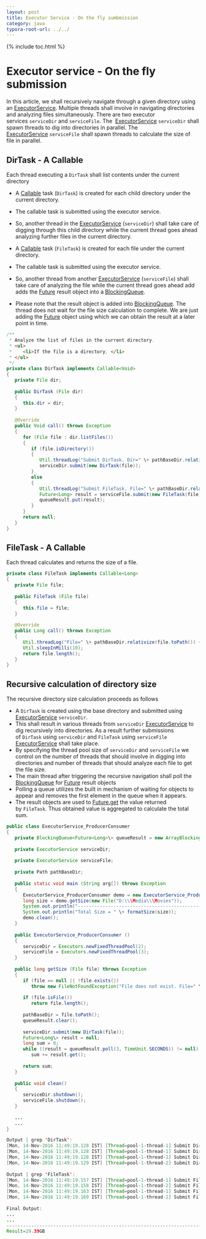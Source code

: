 ```yaml
---
layout: post
title: Executor Service - On the fly sumbmission  
category: java
typora-root-url: ../../
---
```


{% include toc.html %}

# Executor service - On the fly submission  

  

In this article, we shall recursively navigate through a given directory using an [ExecutorService](https://docs.oracle.com/javase/8/docs/api/java/util/concurrent/ExecutorService.html). Multiple threads shall involve in navigating directories and analyzing files simultaneously. There are two executor services `serviceDir` and `serviceFile`. The  [ExecutorService](https://docs.oracle.com/javase/8/docs/api/java/util/concurrent/ExecutorService.html) `serviceDir` shall spawn threads to dig into directories in parallel. The [ExecutorService](https://docs.oracle.com/javase/8/docs/api/java/util/concurrent/ExecutorService.html) `serviceFile` shall spawn threads to calculate the size of file in parallel.

## DirTask - A Callable<Void>  

Each thread executing a `DirTask` shall list contents under the current directory  

*   A [Callable](https://docs.oracle.com/javase/8/docs/api/java/util/concurrent/Callable.html) task (`DirTask`) is created for each child directory under the current directory.  

*   The callable task is submitted using the executor service.
*   So, another thread in the [ExecutorService](https://docs.oracle.com/javase/8/docs/api/java/util/concurrent/ExecutorService.html) (`serviceDir`) shall take care of digging through this child directory while the current thread goes ahead analyzing further files in the current directory.  

*   A [Callable](https://docs.oracle.com/javase/8/docs/api/java/util/concurrent/Callable.html) task (`FileTask`) is created for each file under the current directory.  

*   The callable task is submitted using the executor service.
*   So, another thread from another [ExecutorService](https://docs.oracle.com/javase/8/docs/api/java/util/concurrent/ExecutorService.html) (`serviceFile`) shall take care of analyzing the file while the current thread goes ahead add adds the [Future](https://docs.oracle.com/javase/8/docs/api/java/util/concurrent/Future.html) result object into a [BlockingQueue](https://docs.oracle.com/javase/8/docs/api/java/util/concurrent/BlockingQueue.html).
*   Please note that the result object is added into [BlockingQueue](https://docs.oracle.com/javase/8/docs/api/java/util/concurrent/BlockingQueue.html). The thread does not wait for the file size calculation to complete. We are just adding the [Future](https://docs.oracle.com/javase/8/docs/api/java/util/concurrent/Future.html) object using which we can obtain the result at a later point in time.  
    

```java
/**  
 * Analyze the list of files in the current directory.   
 * <ul>  
 *    <li>If the file is a directory, </li>   
 * </ul>  
 */  
private class DirTask implements Callable<Void>  
{  
   private File dir;  
     
   public DirTask (File dir)  
   {  
      this.dir = dir;  
   }  
     
   @Override  
   public Void call() throws Exception  
   {  
      for (File file : dir.listFiles())  
      {  
         if (file.isDirectory())  
         {  
            Util.threadLog("Submit DirTask. Dir=" \+ pathBaseDir.relativize(file.toPath()));  
            serviceDir.submit(new DirTask(file));  
         }  
         else  
         {  
            Util.threadLog("Submit FileTask. File=" \+ pathBaseDir.relativize(file.toPath()));  
            Future<Long> result = serviceFile.submit(new FileTask(file));  
            queueResult.put(result);  
         }  
      }  
      return null;  
   }        
}
```

## FileTask - A Callable<Long>

Each thread calculates and returns the size of a file.  
```java
private class FileTask implements Callable<Long>  
{  
   private File file;       
     
   public FileTask (File file)  
   {  
      this.file = file;  
   }  
     
   @Override  
   public Long call() throws Exception  
   {  
      Util.threadLog("File=" \+ pathBaseDir.relativize(file.toPath()) + " Size=" \+ formatSize(file.length()));  
      Util.sleepInMilli(10);  
      return file.length();  
   }  
}
```

## Recursive calculation of directory size  

The recursive directory size calculation proceeds as follows  

*   A `DirTask` is created using the base directory and submitted using [ExecutorService](https://docs.oracle.com/javase/8/docs/api/java/util/concurrent/ExecutorService.html) `serviceDir`.
*   This shall result in various threads from `serviceDir` [ExecutorService](https://docs.oracle.com/javase/8/docs/api/java/util/concurrent/ExecutorService.html) to dig recursively into directories. As a result further submissions of `DirTask` using `serviceDir` and `FileTask` using `serviceFile` [ExecutorService](https://docs.oracle.com/javase/8/docs/api/java/util/concurrent/ExecutorService.html) shall take place.
*   By specifying the thread pool size of `serviceDir` and `serviceFile` we control on the number of threads that should involve in digging into directories and number of threads that should analyze each file to get the file size.
*   The main thread after triggering the recursive navigation shall poll the [BlockingQueue](https://docs.oracle.com/javase/8/docs/api/java/util/concurrent/BlockingQueue.html) for [Future](https://docs.oracle.com/javase/8/docs/api/java/util/concurrent/Future.html) result objects
*   Polling a queue utilizes the built in mechanism of waiting for objects to appear and removes the first element in the queue when it appears.
*   The result objects are used to [Future.get](https://docs.oracle.com/javase/8/docs/api/java/util/concurrent/Future.html#get--) the value returned  by `FileTask`. Thus obtained value is aggregated to calculate the total sum.  
    

```java
public class ExecutorService_ProducerConsumer  
{     
   private BlockingQueue<Future<Long>\> queueResult = new ArrayBlockingQueue<>(10);  
     
   private ExecutorService serviceDir;  
     
   private ExecutorService serviceFile;  
     
   private Path pathBaseDir;  
     
   public static void main (String arg[]) throws Exception  
   {  
      ExecutorService_ProducerConsumer demo = new ExecutorService_ProducerConsumer ();  
      long size = demo.getSize(new File("D:\\\Media\\\Movies"));  
      System.out.println("------------------------------------------------------------------------");  
      System.out.println("Total Size = " \+ formatSize(size));  
      demo.clean();  
   }  
     
   public ExecutorService_ProducerConsumer ()  
   {  
      serviceDir = Executors.newFixedThreadPool(2);  
      serviceFile = Executors.newFixedThreadPool(3);        
   }  
     
   public long getSize (File file) throws Exception  
   {  
      if (file == null || !file.exists())  
         throw new FileNotFoundException("File does not exist. File=" \+ file);  
        
      if (file.isFile())  
         return file.length();  
        
      pathBaseDir = file.toPath();  
      queueResult.clear();  
        
      serviceDir.submit(new DirTask(file));        
      Future<Long\> result = null;  
      long sum = 0;  
      while ((result = queueResult.poll(3, TimeUnit.SECONDS)) != null)  
         sum += result.get();  
        
      return sum;  
   }  
     
   public void clean()  
   {  
      serviceDir.shutdown();  
      serviceFile.shutdown();       
   }   
  
   ...  
   ...  
}
```
```java
Output | grep 'DirTask':  
[Mon, 14-Nov-2016 11:49:19.128 IST] [Thread=pool-1-thread-1] Submit DirTask. Dir=Hindi\\D-Day  
[Mon, 14-Nov-2016 11:49:19.128 IST] [Thread=pool-1-thread-1] Submit DirTask. Dir=Hindi\\Golmaal.Returns  
[Mon, 14-Nov-2016 11:49:19.128 IST] [Thread=pool-1-thread-2] Submit DirTask. Dir=English\\2010 - Leap Year  
[Mon, 14-Nov-2016 11:49:19.129 IST] [Thread=pool-1-thread-2] Submit DirTask. Dir=English\\2011 - Jumping The Broom  
  
Output | grep 'FileTask':  
[Mon, 14-Nov-2016 11:49:19.157 IST] [Thread=pool-1-thread-1] Submit FileTask. File=English\\2011 - Jumping The Broom\\UnKnOwN.nfo  
[Mon, 14-Nov-2016 11:49:19.158 IST] [Thread=pool-1-thread-2] Submit FileTask. File=English\\2012 - Delhi Safari\\Delhi-Safari.mkv  
[Mon, 14-Nov-2016 11:49:19.163 IST] [Thread=pool-1-thread-1] Submit FileTask. File=English\\2013 - The Adventurer The Curse of the Midas Box\\The.Adventurer.The.Curse.of.the.Midas.Box.2013.720p.BluRay.x264.YIFY.mp4  
[Mon, 14-Nov-2016 11:49:19.169 IST] [Thread=pool-1-thread-2] Submit FileTask. File=English\\2013 - The Machine\\The.Machine.2013.720p.BluRay.x264.YIFY.mp4
  
Final Output:  
...  
...  
------------------------------------------------------------------------  
Result=29.39GB
```
